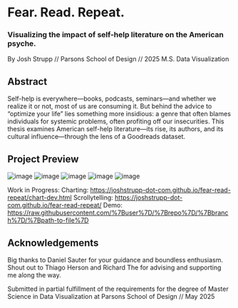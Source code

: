 # Fear. Read. Repeat.
### Visualizing the impact of self-help literature on the American psyche.
By Josh Strupp // Parsons School of Design // 2025 M.S. Data Visualization

## Abstract
Self-help is everywhere—books, podcasts, seminars—and whether we realize it or not, most of us are consuming it. But behind the advice to “optimize your life” lies something more insidious: a genre that often blames individuals for systemic problems, often profiting off our insecurities. This thesis examines American self-help literature—its rise, its authors, and its cultural influence—through the lens of a Goodreads dataset.

## Project Preview
![image](https://github.com/user-attachments/assets/9e84296c-e218-4f86-bd60-3ce05d55d0da)
![image](https://github.com/user-attachments/assets/076921fc-8bfc-4d3a-95f3-893d49286b18)
![image](https://github.com/user-attachments/assets/114359f6-7b4f-4fd6-865c-f8a0af044676)
![image](https://github.com/user-attachments/assets/303c7418-8210-4b4b-9e54-74db814d8ea7)
![image](https://github.com/user-attachments/assets/b065189e-2508-4a22-b00d-0eb0bdafc00d)

Work in Progress: 
Charting: https://joshstrupp-dot-com.github.io/fear-read-repeat/chart-dev.html
Scrollytelling: https://joshstrupp-dot-com.github.io/fear-read-repeat/
Demo: https://raw.githubusercontent.com/%7Buser%7D/%7Brepo%7D/%7Bbranch%7D/%7Bpath-to-file%7D

## Acknowledgements
Big thanks to Daniel Sauter for your guidance and boundless enthusiasm. Shout out to Thiago Herson and Richard The for advising and supporting me along the way.

Submitted in partial fulfillment of the requirements for the degree of Master Science in Data Visualization at Parsons School of Design // May 2025
